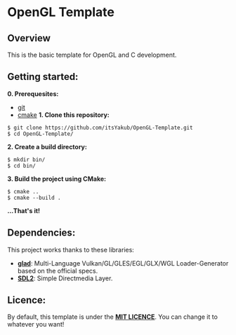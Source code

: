 # **OpenGL Template**

## **Overview**
This is the basic template for OpenGL and C development.

## **Getting started:**
**0. Prerequesites:**
- [git](https://git-scm.com/)
- [cmake](https://cmake.org/)
**1. Clone this repository:**
```console
$ git clone https://github.com/itsYakub/OpenGL-Template.git
$ cd OpenGL-Template/
```
**2. Create a build directory:**
```console
$ mkdir bin/
$ cd bin/
```
**3. Build the project using CMake:**
```console
$ cmake ..
$ cmake --build .
```

**...That's it!**

## **Dependencies:**
This project works thanks to these libraries:
- [**glad**](https://github.com/Dav1dde/glad): Multi-Language Vulkan/GL/GLES/EGL/GLX/WGL Loader-Generator based on the official specs.
- [**SDL2**](https://github.com/libsdl-org/SDL): Simple Directmedia Layer.

## **Licence:**
By default, this template is under the [**MIT LICENCE**](./LICENCE). You can change it to whatever you want!
